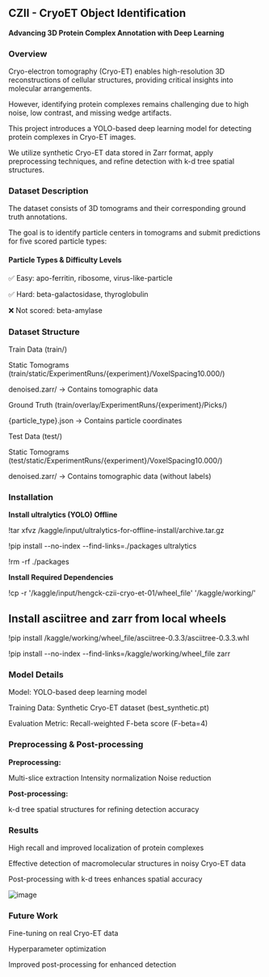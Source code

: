 ## CZII - CryoET Object Identification

**Advancing 3D Protein Complex Annotation with Deep Learning**

### Overview
Cryo-electron tomography (Cryo-ET) enables high-resolution 3D reconstructions of cellular structures, providing critical insights into molecular arrangements.

However, identifying protein complexes remains challenging due to high noise, low contrast, and missing wedge artifacts.

This project introduces a YOLO-based deep learning model for detecting protein complexes in Cryo-ET images.

We utilize synthetic Cryo-ET data stored in Zarr format, apply preprocessing techniques, and refine detection with k-d tree spatial structures.

### Dataset Description
The dataset consists of 3D tomograms and their corresponding ground truth annotations. 

The goal is to identify particle centers in tomograms and submit predictions for five scored particle types:

#### Particle Types & Difficulty Levels

✅ Easy: apo-ferritin, ribosome, virus-like-particle

✅ Hard: beta-galactosidase, thyroglobulin

❌ Not scored: beta-amylase

### Dataset Structure

Train Data (train/)

Static Tomograms (train/static/ExperimentRuns/{experiment}/VoxelSpacing10.000/)

denoised.zarr/ → Contains tomographic data

Ground Truth (train/overlay/ExperimentRuns/{experiment}/Picks/)

{particle_type}.json → Contains particle coordinates

Test Data (test/)

Static Tomograms (test/static/ExperimentRuns/{experiment}/VoxelSpacing10.000/)

denoised.zarr/ → Contains tomographic data (without labels)

### Installation

**Install ultralytics (YOLO) Offline**

!tar xfvz /kaggle/input/ultralytics-for-offline-install/archive.tar.gz

!pip install --no-index --find-links=./packages ultralytics

!rm -rf ./packages

**Install Required Dependencies**

!cp -r '/kaggle/input/hengck-czii-cryo-et-01/wheel_file' '/kaggle/working/'

## Install asciitree and zarr from local wheels

!pip install /kaggle/working/wheel_file/asciitree-0.3.3/asciitree-0.3.3.whl

!pip install --no-index --find-links=/kaggle/working/wheel_file zarr

### Model Details

Model: YOLO-based deep learning model

Training Data: Synthetic Cryo-ET dataset (best_synthetic.pt)

Evaluation Metric: Recall-weighted F-beta score (F-beta=4)

### Preprocessing & Post-processing
**Preprocessing:**

Multi-slice extraction
Intensity normalization
Noise reduction

**Post-processing:**

k-d tree spatial structures for refining detection accuracy

### Results

High recall and improved localization of protein complexes

Effective detection of macromolecular structures in noisy Cryo-ET data

Post-processing with k-d trees enhances spatial accuracy

![image](https://github.com/user-attachments/assets/f33fad58-7d2c-4a6f-9361-39bfa7ce309f)


### Future Work

Fine-tuning on real Cryo-ET data

Hyperparameter optimization

Improved post-processing for enhanced detection







